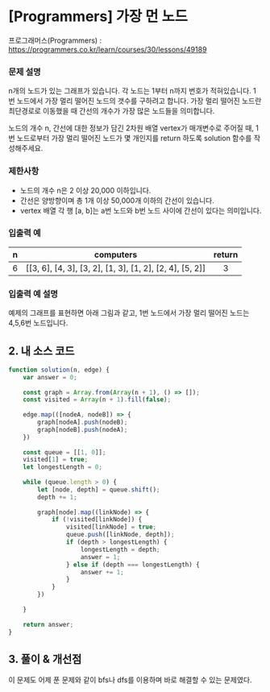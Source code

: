 # [Programmers] 가장 먼 노드

프로그래머스(Programmers) : https://programmers.co.kr/learn/courses/30/lessons/49189

### 문제 설명

n개의 노드가 있는 그래프가 있습니다. 각 노드는 1부터 n까지 번호가 적혀있습니다. 1번 노드에서 가장 멀리 떨어진 노드의 갯수를 구하려고 합니다. 가장 멀리 떨어진 노드란 최단경로로 이동했을 때 간선의 개수가 가장 많은 노드들을 의미합니다.

노드의 개수 n, 간선에 대한 정보가 담긴 2차원 배열 vertex가 매개변수로 주어질 때, 1번 노드로부터 가장 멀리 떨어진 노드가 몇 개인지를 return 하도록 solution 함수를 작성해주세요.

### 제한사항

- 노드의 개수 n은 2 이상 20,000 이하입니다.
- 간선은 양방향이며 총 1개 이상 50,000개 이하의 간선이 있습니다.
- vertex 배열 각 행 [a, b]는 a번 노드와 b번 노드 사이에 간선이 있다는 의미입니다.

### 입출력 예

|  n  |                        computers                         | return |
| :-: | :------------------------------------------------------: | :----: |
|  6  | [[3, 6], [4, 3], [3, 2], [1, 3], [1, 2], [2, 4], [5, 2]] |   3    |

### 입출력 예 설명

예제의 그래프를 표현하면 아래 그림과 같고, 1번 노드에서 가장 멀리 떨어진 노드는 4,5,6번 노드입니다.

## 2. 내 소스 코드

```javascript
function solution(n, edge) {
    var answer = 0;
    
    const graph = Array.from(Array(n + 1), () => []);
    const visited = Array(n + 1).fill(false);
    
    edge.map(([nodeA, nodeB]) => {
        graph[nodeA].push(nodeB);
        graph[nodeB].push(nodeA);
    })
    
    const queue = [[1, 0]];
    visited[1] = true;
    let longestLength = 0;
    
    while (queue.length > 0) {
        let [node, depth] = queue.shift();
        depth += 1;
        
        graph[node].map((linkNode) => {
            if (!visited[linkNode]) {
                visited[linkNode] = true;
                queue.push([linkNode, depth]);
                if (depth > longestLength) {
                    longestLength = depth;
                    answer = 1;
                } else if (depth === longestLength) {
                    answer += 1;
                }
            }
        })
        
    }
    
    return answer;
}
```

## 3. 풀이 & 개선점

이 문제도 어제 푼 문제와 같이 bfs나 dfs를 이용하며 바로 해결할 수 있는 문제였다. 